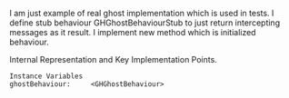 I am just example of real ghost implementation which is used in tests. 
I define stub behaviour GHGhostBehaviourStub to just return intercepting messages as it result.  I implement new method which is initialized behaviour.
 
Internal Representation and Key Implementation Points.

    Instance Variables
	ghostBehaviour:		<GHGhostBehaviour>